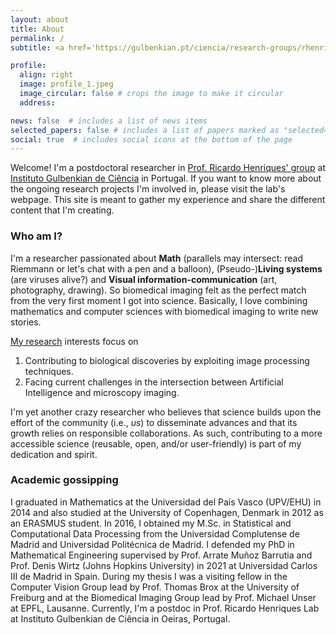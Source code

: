 ```yaml
---
layout: about
title: About
permalink: /
subtitle: <a href='https://gulbenkian.pt/ciencia/research-groups/rhenriques/'>Optical Cell Biology Group</a>, <a href='https://gulbenkian.pt/ciencia/'>Instituto Gulbenkian de Ciência</a>, Oeiras, Portugal

profile:
  align: right
  image: profile_1.jpeg
  image_circular: false # crops the image to make it circular
  address: 

news: false  # includes a list of news items
selected_papers: false # includes a list of papers marked as "selected={true}"
social: true  # includes social icons at the bottom of the page
---
```


Welcome!
I'm a postdoctoral researcher in [Prof. Ricardo Henriques' group](https://henriqueslab.github.io/) at [Instituto Gulbenkian de Ciência](https://gulbenkian.pt/ciencia/) in Portugal. 
If you want to know more about the ongoing research projects I'm involved in, please visit the lab's webpage. 
This site is meant to gather my experience and share the different content that I'm creating.

### Who am I?
I'm a researcher passionated about **Math** (parallels may intersect: read Riemmann or let's chat with a pen and a balloon), (Pseudo-)**Living systems** (are viruses alive?) and **Visual information-communication** (art, photography, drawing). 
So biomedical imaging felt as the perfect match from the very first moment I got into science.
Basically, I love combining mathematics and computer sciences with biomedical imaging to write new stories. 

[My research](/research/) interests focus on
1. Contributing to biological discoveries by exploiting image processing techniques.
2. Facing current challenges in the intersection between Artificial Intelligence and microscopy imaging.

I'm yet another crazy researcher who believes that science builds upon the effort of the community (i.e., *us*) to disseminate advances and that its growth relies on responsible collaborations. As such, contributing to a more accessible science (reusable, open, and/or user-friendly) is part of my dedication and spirit.

### Academic gossipping
I graduated in Mathematics at the Universidad del País Vasco (UPV/EHU) in 2014 and also studied at the University of Copenhagen, Denmark in 2012 as an ERASMUS student.
In 2016, I obtained my M.Sc. in Statistical and Computational Data Processing from the Universidad Complutense de Madrid and Universidad Politécnica de Madrid. 
I defended my PhD in Mathematical Engineering supervised by Prof. Arrate Muñoz Barrutia and Prof. Denis Wirtz (Johns Hopkins University) in 2021 at Universidad Carlos III de Madrid in Spain. During my thesis I was a visiting fellow in the Computer Vision Group lead by Prof. Thomas Brox at the University of Freiburg and at the Biomedical Imaging Group lead by Prof. Michael Unser at EPFL, Lausanne. Currently, I'm a postdoc in Prof. Ricardo Henriques Lab at Instituto Gulbenkian de Ciência in Oeiras, Portugal.
